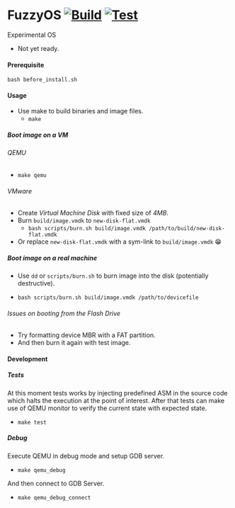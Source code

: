 # FuzzyOS [![Build](https://github.com/scopeInfinity/FuzzyOS/workflows/Build/badge.svg)](https://github.com/scopeInfinity/FuzzyOS/actions?query=workflow%3ABuild) [![Test](https://github.com/scopeInfinity/FuzzyOS/workflows/Test/badge.svg)](https://github.com/scopeInfinity/FuzzyOS/actions?query=workflow%3ATest) 
Experimental OS

- Not yet ready.

#### Prerequisite

```
bash before_install.sh
```

#### Usage
- Use make to build binaries and image files.
  - `make`

##### Boot image on a VM
###### QEMU
  - `make qemu`

###### VMware
  - Create *Virtual Machine Disk* with fixed size of *4MB*.
  - Burn `build/image.vmdk` to `new-disk-flat.vmdk`
    - `bash scripts/burn.sh build/image.vmdk /path/to/build/new-disk-flat.vmdk`
  - Or replace `new-disk-flat.vmdk` with a sym-link to `build/image.vmdk` :grin:

##### Boot image on a real machine
  - Use `dd` or `scripts/burn.sh` to burn image into the disk (potentially destructive).
  - ```
    bash scripts/burn.sh build/image.vmdk /path/to/devicefile
    ```
###### Issues on booting from the Flash Drive
- Try formatting device MBR with a FAT partition.
- And then burn it again with test image.

#### Development

##### Tests

At this moment tests works by injecting predefined ASM in the source code which halts
the execution at the point of interest. After that tests can make use of QEMU monitor
to verify the current state with expected state.

 - `make test`

##### Debug

Execute QEMU in debug mode and setup GDB server.
 - `make qemu_debug`

And then connect to GDB Server.
 - `make qemu_debug_connect`
